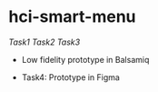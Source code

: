 # hci-smart-menu

*Task1*
*Task2*
*Task3*
- Low fidelity prototype in Balsamiq
  
- Task4: Prototype in Figma
